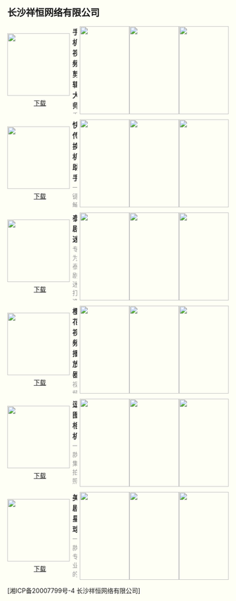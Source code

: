## 长沙祥恒网络有限公司


<style>html {background: #fefff5;} #content h2 {height: 0; display: none;} body .page-header {background-color: #fefff5; background-image: none; border-bottom: 1px dashed; color: #333; padding: 1rem;} body .project-tagline {margin: 0;} .site-footer {display: none;}</style>

<section style="display: flex; justify-content: space-between; align-items: center; margin-bottom: 12px;">
	<div style="display: flex; flex-direction: column;">
		<img style="width: 142px; height: 142px; min-width: 142px; margin-right: 6px;" src="https://swsdl.vivo.com.cn/appstore/developer/icon/20221111/202211111759244lp2i.png"/>
		<a style="margin: 6px auto 0;" href="https://swsdl.vivo.com.cn/appstore/developer/icon/20221111/202211111759244lp2i.png">下载</a>
	</div>
	<div style="max-height: 200px; overflow: hidden;">
		<b style="font-size: 16px;color: #333;">手机视频剪辑大师</b>
		<p style="margin: 0; font-size: 14px;color: #999;">手机视频剪辑大师是一款专业的视频剪辑软件，含有超全剪辑功能 一键轻松剪辑热门短视频、视频裁剪、视频拼接、视频抠图、转场特效、制作音乐相册等等； 你可以给你喜欢的片段进行配音~ 你可以给你制作的视频加上搞笑好玩的贴纸~ 【视频编辑】 - 音乐MV相册、转场特效、滤镜、字幕、涂鸦、旋转和翻转 - 视频编辑、截取、画中画、变声、分割、调色 【剪同款模版】 — 海量视频同款模版，一键轻松制作，让生活秒变大片 【实用工具】 -简单实用生活，便捷你我生活</p>
	</div>
	<div style="display: flex; margin-left: 6px;">
		<img style="width: 113px; height: 200px; min-width: 113px"
src="https://swsdl.vivo.com.cn/appstore/developer/screenshot/20221111/2022111118022389pb4.png"/>
		<img style="width: 113px; height: 200px; min-width: 113px" 
src="https://swsdl.vivo.com.cn/appstore/developer/screenshot/20221111/202211111802264tgdh.png"/>
		<img style="width: 113px; height: 200px; min-width: 113px" 
src="https://swsdl.vivo.com.cn/appstore/developer/screenshot/20221111/202211111802295j9wg.png"/>
	</div>
</section>

<section style="display: flex; justify-content: space-between; align-items: center; margin-bottom: 12px;">
	<div style="display: flex; flex-direction: column;">
		<img style="width: 142px; height: 142px; min-width: 142px; margin-right: 6px;" src="https://swsdl.vivo.com.cn/appstore/developer/icon/20221112/202211121133281h0h2.png"/>
		<a style="margin: 6px auto 0;" href="https://swsdl.vivo.com.cn/appstore/developer/icon/20221112/202211121133281h0h2.png">下载</a>
	</div>
	<div style="max-height: 200px; overflow: hidden;">
		<b style="font-size: 16px;color: #333;">快传换机助手</b>
		<p style="margin: 0; font-size: 14px;color: #999;">一键解决你搬家换机的问题！数据迁移不再愁！ 无需数据线，不需要电脑, 让你轻松换机迁移成功！</p>
	</div>
	<div style="display: flex; margin-left: 6px;">
		<img style="width: 113px; height: 200px; min-width: 113px"
src="https://swsdl.vivo.com.cn/appstore/developer/screenshot/20221112/202211121136576lfdb.png"/>
		<img style="width: 113px; height: 200px; min-width: 113px" 
src="https://swsdl.vivo.com.cn/appstore/developer/screenshot/20221112/2022111211370060q2a.png"/>
		<img style="width: 113px; height: 200px; min-width: 113px" 
src="https://swsdl.vivo.com.cn/appstore/developer/screenshot/20221112/2022111211370326zzf.png"/>
	</div>
</section>


<section style="display: flex; justify-content: space-between; align-items: center; margin-bottom: 12px;">
	<div style="display: flex; flex-direction: column;">
		<img style="width: 142px; height: 142px; min-width: 142px; margin-right: 6px;" src="https://swsdl.vivo.com.cn/appstore/developer/icon/20221109/202211092214162z8pb.png"/>
		<a style="margin: 6px auto 0;" href="https://swsdl.vivo.com.cn/appstore/developer/icon/20221109/202211092214162z8pb.png">下载</a>
	</div>
	<div style="max-height: 200px; overflow: hidden;">
		<b style="font-size: 16px;color: #333;">泰剧迷</b>
		<p style="margin: 0; font-size: 14px;color: #999;">专为泰剧迷打造的休闲工具，精彩的泰剧解读+泰剧壁纸不容错过。 【经典泰剧赏析】 精彩好看的泰剧解读，专为泰剧爱好者打造，是泰剧迷们必备的休闲工具。 【精选泰剧壁纸】 提供各种的精美好看泰剧壁纸素材，专为泰剧爱好者打造的主题美化工具。</p>
	</div>
	<div style="display: flex; margin-left: 6px;">
		<img style="width: 113px; height: 200px; min-width: 113px"
src="https://swsdl.vivo.com.cn/appstore/developer/screenshot/20221109/202211092215418dh0e.png"/>
		<img style="width: 113px; height: 200px; min-width: 113px" 
src="https://swsdl.vivo.com.cn/appstore/developer/screenshot/20221109/202211092215525elu1.png"/>
		<img style="width: 113px; height: 200px; min-width: 113px" 
src="https://swsdl.vivo.com.cn/appstore/developer/screenshot/20221109/2022110922155632eyx.png"/>
	</div>
</section>

<section style="display: flex; justify-content: space-between; align-items: center; margin-bottom: 12px;">
	<div style="display: flex; flex-direction: column;">
		<img style="width: 142px; height: 142px; min-width: 142px; margin-right: 6px;" src="https://swsdl.vivo.com.cn/appstore/developer/icon/20221108/202211081058252oqbd.png"/>
		<a style="margin: 6px auto 0;" href="https://swsdl.vivo.com.cn/appstore/developer/icon/20221108/202211081058252oqbd.png">下载</a>
	</div>
	<div style="max-height: 200px; overflow: hidden;">
		<b style="font-size: 16px;color: #333;">樱花视频播放器</b>
		<p style="margin: 0; font-size: 14px;color: #999;">视频播放必备，实用视频播放工具聚合，您的专属影音播放工具。 相册制作工具，提供滤镜、转场和配乐等，帮你轻松制作出属于自己的个性视频相册! 特色功能： 【视频导入】支持相册快速导入视频、拍摄导入，告别繁琐。 【影视解读】带你发现经典好剧，感受不一样的影视魅力与精彩。 【私密文件】喜欢的精彩视频、图片可以存入私密相册哦。 【视频相册】选择合适的切换模式、音乐即可完成制作自己的动感相册，用视频记录和留住精彩生活。</p>
	</div>
	<div style="display: flex; margin-left: 6px;">
		<img style="width: 113px; height: 200px; min-width: 113px"
src="https://swsdl.vivo.com.cn/appstore/developer/screenshot/20221108/202211081102322vxep.png"/>
		<img style="width: 113px; height: 200px; min-width: 113px" 
src="https://swsdl.vivo.com.cn/appstore/developer/screenshot/20221108/2022110811193864daa.png"/>
		<img style="width: 113px; height: 200px; min-width: 113px" 
src="https://swsdl.vivo.com.cn/appstore/developer/screenshot/20221108/202211081119428ixt6.png"/>
	</div>
</section>


<section style="display: flex; justify-content: space-between; align-items: center; margin-bottom: 12px;">
	<div style="display: flex; flex-direction: column;">
		<img style="width: 142px; height: 142px; min-width: 142px; margin-right: 6px;" src="https://swsdl.vivo.com.cn/appstore/developer/icon/20221102/2022110212174296j31.png"/>
		<a style="margin: 6px auto 0;" href="https://swsdl.vivo.com.cn/appstore/developer/icon/20221102/2022110212174296j31.png">下载</a>
	</div>
	<div style="max-height: 200px; overflow: hidden;">
		<b style="font-size: 16px;color: #333;">逗图相机</b>
		<p style="margin: 0; font-size: 14px;color: #999;">一款集拍照、图片编辑于一身，让您拍出的照片更加圆滑精彩，开心而又有成就感！ 多种贴纸 各种有趣贴纸，可爱风、让更多人看到不一样的您！ 质感滤镜 有多款系列特色滤镜，让你秒变摄影达人，更有多种专属漏光效果任你玩！ 让你的照片惊艳朋友圈！ 图像处理 超强的照片编辑功能，文字、贴纸、涂鸦、裁剪、饱和度、对比度等多项专业编辑功能，简单实用，让您变成P图大师。</p>
	</div>
	<div style="display: flex; margin-left: 6px;">
		<img style="width: 113px; height: 200px; min-width: 113px"
src="https://swsdl.vivo.com.cn/appstore/developer/screenshot/20221102/202211021220342b3wd.png"/>
		<img style="width: 113px; height: 200px; min-width: 113px" 
src="https://swsdl.vivo.com.cn/appstore/developer/screenshot/20221102/202211021220366c2t9.png"/>
		<img style="width: 113px; height: 200px; min-width: 113px" 
src="https://swsdl.vivo.com.cn/appstore/developer/screenshot/20221102/202211021220394f2yy.png"/>
	</div>
</section>

<section style="display: flex; justify-content: space-between; align-items: center; margin-bottom: 12px;">
	<div style="display: flex; flex-direction: column;">
		<img style="width: 142px; height: 142px; min-width: 142px; margin-right: 6px;" src="https://swsdl.vivo.com.cn/appstore/developer/icon/20221102/202211021030021pcdv.png"/>
		<a style="margin: 6px auto 0;" href="https://swsdl.vivo.com.cn/appstore/developer/icon/20221102/202211021030021pcdv.png">下载</a>
	</div>
	<div style="max-height: 200px; overflow: hidden;">
		<b style="font-size: 16px;color: #333;">美剧星球</b>
		<p style="margin: 0; font-size: 14px;color: #999;">一款专业的美剧影视剧解说应用，内容丰富，影评精彩。 包含多种美剧影视分类，能快速发现你想要的资源。 通过经典影视影评赏析，感受电影艺术的魅力，发现电影的精彩。</p>
	</div>
	<div style="display: flex; margin-left: 6px;">
		<img style="width: 113px; height: 200px; min-width: 113px"
src="https://swsdl.vivo.com.cn/appstore/developer/screenshot/20221102/202211021032365swbr.png"/>
		<img style="width: 113px; height: 200px; min-width: 113px" 
src="https://swsdl.vivo.com.cn/appstore/developer/screenshot/20221102/20221102103246087oa.png"/>
		<img style="width: 113px; height: 200px; min-width: 113px" 
src="https://swsdl.vivo.com.cn/appstore/developer/screenshot/20221102/2022110210324886ehx.png"/>
	</div>
</section>



[湘ICP备20007799号-4     长沙祥恒网络有限公司] 
